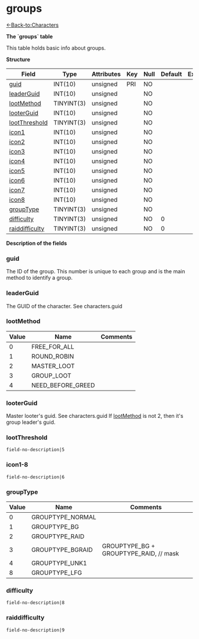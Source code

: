 # groups

[<-Back-to:Characters](database-characters.md)

**The \`groups\` table**

This table holds basic info about groups.

**Structure**

| Field                | Type       | Attributes | Key | Null | Default | Extra | Comment |
|----------------------|------------|------------|-----|------|---------|-------|---------|
| [guid][1]            | INT(10)    | unsigned   | PRI | NO   |         |       |         |
| [leaderGuid][2]      | INT(10)    | unsigned   |     | NO   |         |       |         |
| [lootMethod][3]      | TINYINT(3) | unsigned   |     | NO   |         |       |         |
| [looterGuid][4]      | INT(10)    | unsigned   |     | NO   |         |       |         |
| [lootThreshold][5]   | TINYINT(3) | unsigned   |     | NO   |         |       |         |
| [icon1][6]           | INT(10)    | unsigned   |     | NO   |         |       |         |
| [icon2][7]           | INT(10)    | unsigned   |     | NO   |         |       |         |
| [icon3][8]           | INT(10)    | unsigned   |     | NO   |         |       |         |
| [icon4][9]           | INT(10)    | unsigned   |     | NO   |         |       |         |
| [icon5][10]          | INT(10)    | unsigned   |     | NO   |         |       |         |
| [icon6][11]          | INT(10)    | unsigned   |     | NO   |         |       |         |
| [icon7][12]          | INT(10)    | unsigned   |     | NO   |         |       |         |
| [icon8][13]          | INT(10)    | unsigned   |     | NO   |         |       |         |
| [groupType][14]      | TINYINT(3) | unsigned   |     | NO   |         |       |         |
| [difficulty][15]     | TINYINT(3) | unsigned   |     | NO   | 0       |       |         |
| [raiddifficulty][16] | TINYINT(3) | unsigned   |     | NO   | 0       |       |         |

[1]: #guid
[2]: #leaderguid
[3]: #lootmethod
[4]: #looterguid
[5]: #lootthreshold
[6]: #icon1
[7]: #icon2
[8]: #icon3
[9]: #icon4
[10]: #icon5
[11]: #icon6
[12]: #icon7
[13]: #icon8
[14]: #grouptype
[15]: #difficulty
[16]: #raiddifficulty

**Description of the fields**

### guid

The ID of the group. This number is unique to each group and is the main method to identify a group.

### leaderGuid

The GUID of the character. See characters.guid

### lootMethod

| Value | Name              | Comments |
|-------|-------------------|----------|
| 0     | FREE_FOR_ALL      |          |
| 1     | ROUND_ROBIN       |          |
| 2     | MASTER_LOOT       |          |
| 3     | GROUP_LOOT        |          |
| 4     | NEED_BEFORE_GREED |          |

### looterGuid

Master looter's guid. See characters.guid
If [lootMethod](#groups-lootMethod) is not 2, then it's group leader's guid.

### lootThreshold

`field-no-description|5`

### icon1-8

`field-no-description|6`

### groupType

| Value | Name             | Comments                               |
|-------|------------------|----------------------------------------|
| 0     | GROUPTYPE_NORMAL |                                        |
| 1     | GROUPTYPE_BG     |                                        |
| 2     | GROUPTYPE_RAID   |                                        |
| 3     | GROUPTYPE_BGRAID | GROUPTYPE_BG + GROUPTYPE_RAID, // mask |
| 4     | GROUPTYPE_UNK1   |                                        |
| 8     | GROUPTYPE_LFG    |                                        |

### difficulty

`field-no-description|8`

### raiddifficulty

`field-no-description|9`
